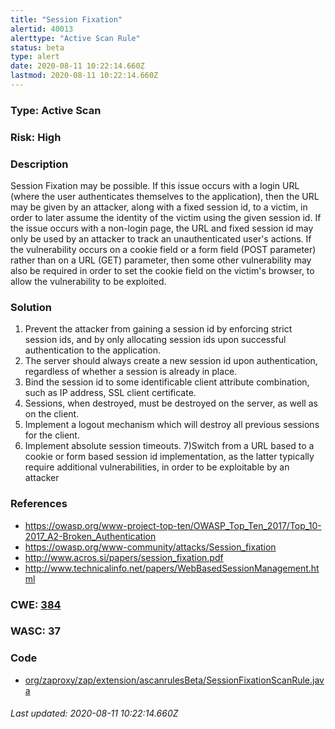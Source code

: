 ```yaml
---
title: "Session Fixation"
alertid: 40013
alerttype: "Active Scan Rule"
status: beta
type: alert
date: 2020-08-11 10:22:14.660Z
lastmod: 2020-08-11 10:22:14.660Z
---
```

### Type: Active Scan

### Risk: High

### Description

Session Fixation may be possible. If this issue occurs with a login URL (where the user authenticates themselves to the application), then the URL may be given by an attacker, along with a fixed session id, to a victim, in order to later assume the identity of the victim using the given session id. If the issue occurs with a non-login page, the URL and fixed session id may only be used by an attacker to track an unauthenticated user's actions. If the vulnerability occurs on a cookie field or a form field (POST parameter) rather than on a URL (GET) parameter, then some other vulnerability may also be required in order to set the cookie field on the victim's browser, to allow the vulnerability to be exploited.

### Solution

1) Prevent the attacker from gaining a session id by enforcing strict session ids, and by only allocating session ids upon successful authentication to the application.
2) The server should always create a new session id upon authentication, regardless of whether a session is already in place.
3) Bind the session id to some identificable client attribute combination, such as IP address, SSL client certificate.
4) Sessions, when destroyed, must be destroyed on the server, as well as on the client.
5) Implement a logout mechanism which will destroy all previous sessions for the client.
6) Implement absolute session timeouts.
7)Switch from a URL based to a cookie or form based session id implementation, as the latter typically require additional vulnerabilities, in order to be exploitable by an attacker


### References

* https://owasp.org/www-project-top-ten/OWASP_Top_Ten_2017/Top_10-2017_A2-Broken_Authentication
* https://owasp.org/www-community/attacks/Session_fixation
* http://www.acros.si/papers/session_fixation.pdf
* http://www.technicalinfo.net/papers/WebBasedSessionManagement.html

### CWE: [384](https://cwe.mitre.org/data/definitions/384.html)

### WASC:  37

### Code

 * [org/zaproxy/zap/extension/ascanrulesBeta/SessionFixationScanRule.java](https://github.com/zaproxy/zap-extensions/blob/master/addOns/ascanrulesBeta/src/main/java/org/zaproxy/zap/extension/ascanrulesBeta/SessionFixationScanRule.java)

###### Last updated: 2020-08-11 10:22:14.660Z
